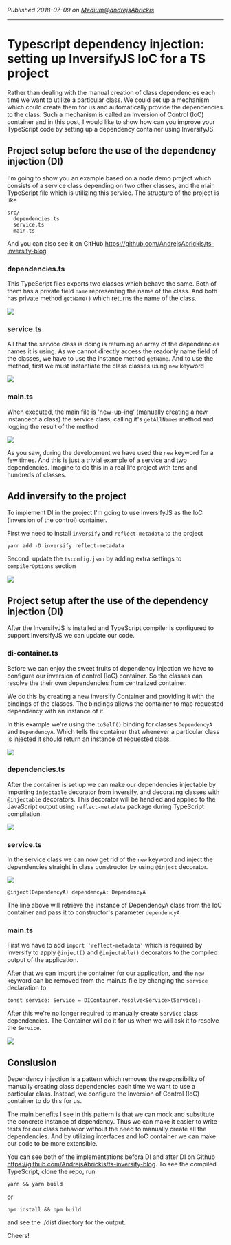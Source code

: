 *Published 2018-07-09 on [Medium@andrejsAbrickis](https://medium.com/@andrejsabrickis/typescript-dependency-injection-setting-up-inversifyjs-ioc-for-a-ts-project-f25d48799d70)*

<hr>

# Typescript dependency injection: setting up InversifyJS IoC for a TS project

Rather than dealing with the manual creation of class dependencies each time we want to utilize a particular class. We could set up a mechanism which could create them for us and automatically provide the dependencies to the class. Such a mechanism is called an Inversion of Control (IoC) container and in this post, I would like to show how can you improve your TypeScript code by setting up a dependency container using InversifyJS.

## Project setup before the use of the dependency injection (DI)

I'm going to show you an example based on a node demo project which consists of a service class depending on two other classes, and the main TypeScript file which is utilizing this service. The structure of the project is like

```
src/
  dependencies.ts
  service.ts
  main.ts
``` 

And you can also see it on GitHub https://github.com/AndrejsAbrickis/ts-inversify-blog

### dependencies.ts
This TypeScript files exports two classes which behave the same. Both of them has a private field `name` representing the name of the class. And both has private method `getName()` which returns the name of the class.

![](https://raw.githubusercontent.com/AndrejsAbrickis/ts-inversify/master/images/dependencies-before-DI.png)

### service.ts
All that the service class is doing is returning an array of the dependencies names it is using. As we cannot directly access the readonly name field of the classes, we have to use the instance method `getName`. And to use the method, first we must instantiate the class classes using `new` keyword

![](https://raw.githubusercontent.com/AndrejsAbrickis/ts-inversify/master/images/service-before-DI.png)

### main.ts
When executed, the main file is 'new-up-ing' (manually creating a new instanceof a class) the service class, calling it's `getAllNames` method and logging the result of the method

![](https://raw.githubusercontent.com/AndrejsAbrickis/ts-inversify/master/images/main-before-DI.png)

As you saw, during the development we have used the `new` keyword for a few times. And this is just a trivial example of a service and two dependencies. Imagine to do this in a real life project with tens and hundreds of classes.

## Add inversify to the project
To implement DI in the project I'm going to use InversifyJS as the IoC (inversion of the control) container.

First we need to install `inversify` and `reflect-metadata` to the project
```
yarn add -D inversify reflect-metadata
```

Second: update the `tsconfig.json` by adding extra settings to `compilerOptions` section

![](https://raw.githubusercontent.com/AndrejsAbrickis/ts-inversify/master/images/tsconfig-after-DI.png)



## Project setup after the use of the dependency injection (DI)
After the InversifyJS is installed and TypeScript compiler is configured to support InversifyJS we can update our code.

### di-container.ts
Before we can enjoy the sweet fruits of dependency injection we have to configure our inversion of control (IoC) container. So the classes can resolve the their own dependencies from centralized container. 

We do this by creating a new inversify Container and providing it with the bindings of the classes. The bindings allows the container to map requested dependency with an instance of it. 

In this example we're using the `toSelf()` binding for classes `DependencyA` and `DependencyA`. Which tells the container that whenever a particular class is injected it should return an instance of requested class.

![](https://raw.githubusercontent.com/AndrejsAbrickis/ts-inversify/master/images/di-container.png)

### dependencies.ts
After the container is set up we can make our dependencies injectable by importing `injectable` decorator from inversify, and decorating classes with `@injectable` decorators. This decorator will be handled and applied to the JavaScript output using `reflect-metadata` package during TypeScript compilation.

![](https://raw.githubusercontent.com/AndrejsAbrickis/ts-inversify/master/images/dependencies-after-DI.png)

### service.ts
In the service class we can now get rid of the `new` keyword and inject the dependencies straight in class constructor by using `@inject` decorator.

![](https://raw.githubusercontent.com/AndrejsAbrickis/ts-inversify/master/images/service-after-DI.png)


```
@inject(DependencyA) dependencyA: DependencyA
```
The line above will retrieve the instance of DependencyA class from the IoC container and pass it to constructor's parameter `dependencyA`

### main.ts
First we have to add `import 'reflect-metadata'` which is required by inversify to apply `@inject()` and `@injectable()` decorators to the compiled output of the application.

After that we can import the container for our application, and the `new` keyword can be removed from the main.ts file by changing the `service` declaration to

```
const service: Service = DIContainer.resolve<Service>(Service);
```

After this we're no longer required to manually create `Service` class dependencies. The Container will do it for us when we will ask it to resolve the `Service`.

![](https://raw.githubusercontent.com/AndrejsAbrickis/ts-inversify/master/images/main-after-DI.png)

## Conslusion
Dependency injection is a pattern which removes the responsibility of manually creating class dependencies each time we want to use a particular class. Instead, we configure the Inversion of Control (IoC) container to do this for us. 

The main benefits I see in this pattern is that we can mock and substitute the concrete instance of dependency. Thus we can make it easier to write tests for our class behavior without the need to manually create all the dependencies. And by utilizing interfaces and IoC container we can make our code to be more extensible.

You can see both of the implementations befora DI and after DI on Github https://github.com/AndrejsAbrickis/ts-inversify-blog. To see the compiled TypeScript, clone the repo, run

```
yarn && yarn build
```

or

```
npm install && npm build
```

and see the ./dist directory for the output.

Cheers!